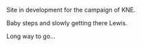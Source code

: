 Site in development for the campaign of KNE.

Baby steps and slowly getting there Lewis.

Long way to go...
